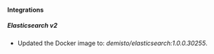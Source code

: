 #### Integrations
##### Elasticsearch v2
- Updated the Docker image to: *demisto/elasticsearch:1.0.0.30255*.
